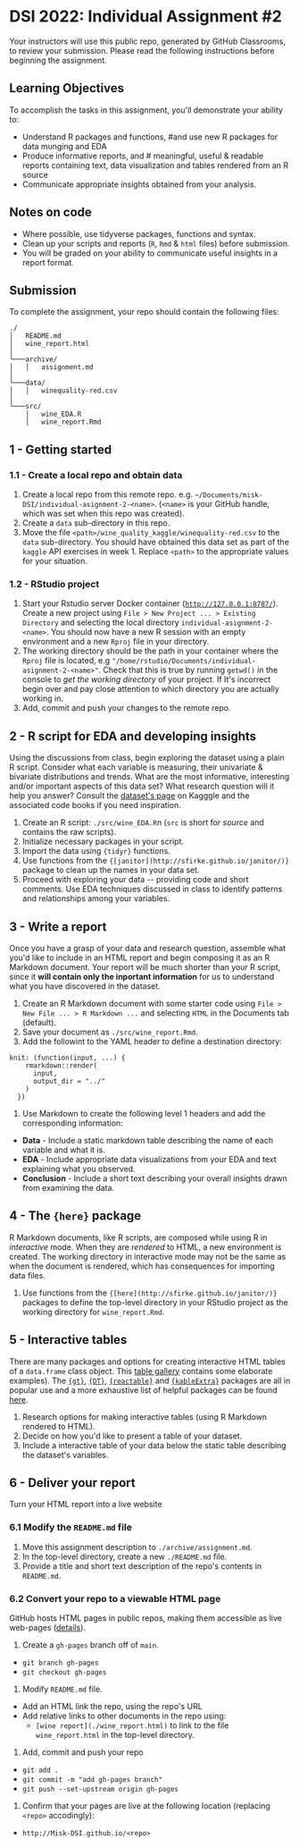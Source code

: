 # DSI 2022: Individual Assignment #2

Your instructors will use this public repo, generated by GitHub Classrooms, to review your submission. Please read the following instructions before beginning the assignment.

## Learning Objectives

To accomplish the tasks in this assignment, you'll demonstrate your ability to:

- Understand R packages and functions,            #and use new R packages for data munging and EDA
- Produce informative reports, and                   # meaningful, useful & readable reports containing text, data visualization and tables rendered from an R source
- Communicate appropriate insights obtained from your analysis.  

## Notes on code

- Where possible, use tidyverse packages, functions and syntax.
- Clean up your scripts and reports  (`R`, `Rmd` & `html` files) before submission.
- You will be graded on your ability to communicate useful insights in a report format.

## Submission

To complete the assignment, your repo should contain the following files:

```
./
│   README.md
│   wine_report.html    
│   
└───archive/
│   │   assignment.md
│   
└───data/
│   │   winequality-red.csv
│   
└───src/
    │   wine_EDA.R
    │   wine_report.Rmd
```

## 1 - Getting started

### 1.1 - Create a local repo and obtain data

1. Create a local repo from this remote repo. e.g. `~/Documents/misk-DSI/individual-asignment-2-<name>`. (`<name>` is your GitHub handle, which was set when this repo was created).
1. Create a `data` sub-directory in this repo.
1. Move the file `<path>/wine_quality_kaggle/winequality-red.csv` to the `data` sub-directory. You should have obtained this data set as part of the `kaggle` API exercises in week 1. Replace `<path>` to the appropriate values for your situation.  

### 1.2 - RStudio project

1. Start your Rstudio server Docker container ([`http://127.0.0.1:8787/`](http://127.0.0.1:8787/)). Create a new project using `File > New Project ... > Existing Directory` and selecting the local directory `individual-asignment-2-<name>`. You should now have a new R session with an empty environment and a new `Rproj` file in your directory. 
1. The working directory should be the path in your container where the `Rproj` file is located, e.g `"/home/rstudio/Documents/individual-asignment-2-<name>"`. Check that this is true by running `getwd()` in the console to _get the working directory_ of your project. If It's incorrect begin over and pay close attention to which directory you are actually working in. 
1. Add, commit and push your changes to the remote repo.

## 2 - R script for EDA and developing insights

Using the discussions from class, begin exploring the dataset using a plain R script. Consider what each variable is measuring, their univariate & bivariate distributions and trends. What are the most informative, interesting and/or important aspects of this data set? What research question will it help you answer? Consult the [dataset's page](https://www.kaggle.com/datasets/uciml/red-wine-quality-cortez-et-al-2009) on Kagggle and the associated code books if you need inspiration.

1. Create an R script: `./src/wine_EDA.R`n (`src` is short for _source_ and contains the raw scripts).
1. Initialize necessary packages in your script.
1. Import the data using `{tidyr}` functions.
1. Use functions from the `{[janitor](http://sfirke.github.io/janitor/)}` package to clean up the names in your data set.
1. Proceed with exploring your data -- providing code and short comments. Use EDA techniques discussed in class to identify patterns and relationships among your variables.

## 3 - Write a report

Once you have a grasp of your data and research question, assemble what you'd like to include in an HTML report and begin composing it as an R Markdown document. Your report will be much shorter than your R script, since it **will contain only the inportant information** for us to understand what you have discovered in the dataset.

1. Create an R Markdown document with some starter code using `File > New File ... > R Markdown ...` and selecting `HTML` in the Documents tab (default). 
1. Save your document as `./src/wine_report.Rmd`.
1. Add the followint to the YAML header to define a destination directory:
  ```
  knit: (function(input, ...) {
      rmarkdown::render(
        input,
        output_dir = "../"
      )
    })
  ```
1. Use Markdown to create the following level 1 headers and add the corresponding information:
  - **Data** - Include a static markdown table describing the name of each variable and what it is. 
  - **EDA** - Include appropriate data visualizations from your EDA and text explaining what you observed.
  - **Conclusion** - Include a short text describing your overall insights drawn from examining the data. 

## 4 - The `{here}` package

R Markdown documents, like R scripts, are composed while using R in _interactive_ mode. When they are _rendered_ to HTML, a new environment is created. The working directory in interactive mode may not be the same as when the document is rendered, which has consequences for importing data files.

1. Use functions from the `{[here](http://sfirke.github.io/janitor/)}` packages to define the top-level directory in your RStudio project as the working directory for `wine_report.Rmd`. 

## 5 - Interactive tables

There are many packages and options for creating interactive HTML tables of a `data.frame` class object. This [table gallery](https://community.rstudio.com/c/table-gallery/64?tags=interactive-html) contains some elaborate examples). The [`{gt}`](https://gt.rstudio.com/), [`{DT}`](https://rstudio.github.io/DT/), [`{reactable}`](https://glin.github.io/reactable/) and [`{kableExtra}`](https://haozhu233.github.io/kableExtra/) packages are all in popular use and a more exhaustive list of helpful packages can be found [here](https://bookdown.org/yihui/rmarkdown-cookbook/table-other.html).

1. Research options for making interactive tables (using R Markdown rendered to HTML). 
1. Decide on how you'd like to present a table of your dataset.
2. Include a interactive table of your data below the static table describing the dataset's variables.  

## 6 - Deliver your report 

Turn your HTML report into a live website

### 6.1 Modify the `README.md` file

1. Move this assignment description to `./archive/assignment.md`. 
1. In the top-level directory, create a new `./README.md` file.
1. Provide a title and short text description of the repo's contents in `README.md`.

### 6.2 Convert your repo to a viewable HTML page

GitHub hosts HTML pages in public repos, making them accessible as live web-pages ([details](https://docs.github.com/en/pages)).

1. Create a `gh-pages` branch off of `main`.
  - `git branch gh-pages`
  - `git checkout gh-pages`
1. Modify `README.md` file.
  - Add an HTML link the repo, using the repo's URL
  - Add relative links to other documents in the repo using:
    - `[wine report](./wine_report.html)` to link to the file `wine_report.html` in the top-level directory.
1. Add, commit and push your repo 
  - `git add .`
  - `git commit -m "add gh-pages branch"`
  - `git push --set-upstream origin gh-pages`
1. Confirm that your pages are live at the following location (replacing `<repo>` accodingly):
  - `http://Misk-DSI.github.io/<repo>`
